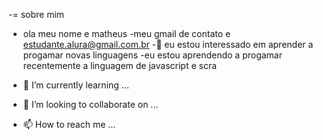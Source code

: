 -= sobre mim
- ola meu nome e matheus
-meu gmail de contato e estudante.alura@gmail.com.br
-👀 eu estou interessado em aprender a progamar novas linguagens
-eu estou aprendendo a progamar recentemente a linguagem de javascript e scra

- 🌱 I’m currently learning ...
- 💞️ I’m looking to collaborate on ...
- 📫 How to reach me ...

<!---
tekinho2005/tekinho2005 is a ✨ special ✨ repository because its `README.md` (this file) appears on your GitHub profile.
You can click the Preview link to take a look at your changes.
--->
